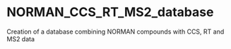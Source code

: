 # NORMAN_CCS_RT_MS2_database
Creation of a database combining NORMAN compounds with CCS, RT and MS2 data
